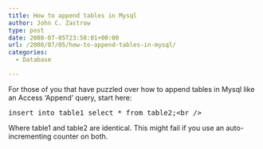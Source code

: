 ```yaml
---
title: How to append tables in Mysql
author: John C. Zastrow
type: post
date: 2008-07-05T23:58:01+00:00
url: /2008/07/05/how-to-append-tables-in-mysql/
categories:
  - Database

---
```

For those of you that have puzzled over how to append tables in Mysql like an Access &#8216;Append&#8217; query, start here:

<pre>insert into table1 select * from table2;&lt;br /&gt;</pre>

Where table1 and table2 are identical. This might fail if you use an auto-incrementing counter on both.